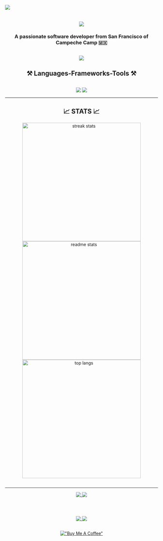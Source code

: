 [![](https://visitcount.itsvg.in/api?id=Brayan-chan&label=Profile%20Views&color=12&icon=1&pretty=false)](https://visitcount.itsvg.in)

<h1 align="center">
  <a href="https://git.io/typing-svg">
    <img src="https://readme-typing-svg.herokuapp.com/?font=Righteous&size=35&center=true&vCenter=true&width=500&height=70&duration=4000&lines=H1+There!+👋;+I'm+Brayan+Chan!;" />
  </a>
</h1>

<h3 align="center">A passionate software developer from San Francisco of Campeche Camp 🇲🇽</h3>

<br/>

<div align="center">
  <a href="mailto:al071392@uacam.mx">
    <img src="https://img.shields.io/badge/Gmail-333333?style=for-the-badge&logo=gmail&logoColor=red" target="_blank" />
  </a>
</div>



<h2 align="center">⚒️ Languages-Frameworks-Tools ⚒️</h2>
<br/>
<div align="center">
    <img src="https://skillicons.dev/icons?i=bootstrap,html,css,vscode,github,figma,git,dart" />
    <img src="https://skillicons.dev/icons?i=python,cpp,javascript,java,mysql,flutter,php,astro" /><br>
</div>

<hr/>
<h2 align="center">📈  STATS  📈</h2>
<div align="center">

<img width=390 src="https://github-readme-streak-stats-salesp07.vercel.app/?user=Brayan-chan&count_private=true&theme=react&border_radius=10" alt="streak stats"/>

<br/>

<img width=390 src="https://github-readme-stats.vercel.app/api?username=Brayan-chan&count_private=true&show_icons=true&theme=react&rank_icon=github&border_radius=10" alt="readme stats" />

<br/>

<img width=390 align="center" src="https://github-readme-stats.vercel.app/api/top-langs/?username=Brayan-chan&hide=HTML&langs_count=8&layout=compact&theme=react&border_radius=10&size_weight=0.5&count_weight=0.5&exclude_repo=github-readme-stats" alt="top langs" />

</div>

<br/>
<hr/>

<div align="center">
  
<a href="https://github.com/Brayan-chan/MIMO-HTML">
  <img align="top" src="https://github-readme-stats.vercel.app/api/pin/?username=Brayan-chan&repo=MIMO-HTML&layout=compact&theme=react&&border_radius=10&size_weight=0.5&count_weight=0.5&show_owner=true" />
</a>

<a href="https://github.com/Brayan-chan/MIMO-CSS-BASICO">
  <img align="top" src="https://github-readme-stats.vercel.app/api/pin/?username=Brayan-chan&repo=MIMO-CSS-BASICO&layout=compact&theme=react&&border_radius=10&size_weight=0.5&count_weight=0.5&show_owner=true" />
</a>

<br><br>

<a href="https://github.com/Brayan-chan/IMAGES-MIMO">
  <img align="top" src="https://github-readme-stats.vercel.app/api/pin/?username=Brayan-chan&repo=IMAGES-MIMO&layout=compact&theme=react&&border_radius=10&size_weight=0.5&count_weight=0.5&show_owner=true" />
</a>

<a href="https://github.com/Brayan-chan/ETIQUETAS-ESTILO">
  <img align="top" src="https://github-readme-stats.vercel.app/api/pin/?username=Brayan-chan&repo=ETIQUETAS-ESTILO&layout=compact&theme=react&&border_radius=10&size_weight=0.5&count_weight=0.5&show_owner=true" />
</a>

</div>

<div align="center"><br>

[!["Buy Me A Coffee"](https://www.buymeacoffee.com/assets/img/custom_images/purple_img.png)](https://buymeacoffee.com/brayanchan)

</div>
